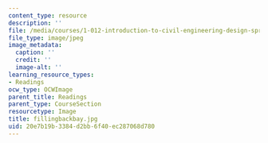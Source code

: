```yaml
---
content_type: resource
description: ''
file: /media/courses/1-012-introduction-to-civil-engineering-design-spring-2002/20e7b19b3384d2bb6f40ec287068d780_fillingbackbay.jpg
file_type: image/jpeg
image_metadata:
  caption: ''
  credit: ''
  image-alt: ''
learning_resource_types:
- Readings
ocw_type: OCWImage
parent_title: Readings
parent_type: CourseSection
resourcetype: Image
title: fillingbackbay.jpg
uid: 20e7b19b-3384-d2bb-6f40-ec287068d780
---
```


